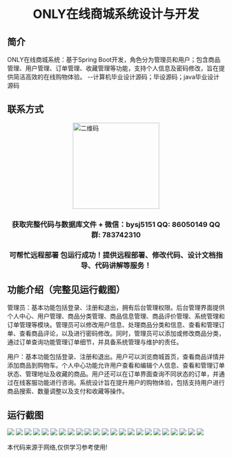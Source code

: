 <p><h1 align="center">ONLY在线商城系统设计与开发</h1></p>

## 简介
ONLY在线商城系统：基于Spring Boot开发，角色分为管理员和用户；包含商品管理、用户管理、订单管理、收藏管理等功能，支持个人信息及密码修改，旨在提供简洁高效的在线购物体验。    --计算机毕业设计源码；毕设源码；java毕业设计源码


## 联系方式
<img src="https://bs-1329754181.cos.ap-shanghai.myqcloud.com/wx.jpg" alt="二维码" style="display: block; margin: 0 auto;" width="200px">
<p><h3 align="center">获取完整代码与数据库文件 + 微信：bysj5151 QQ: 86050149 QQ群: 783742310</h3></p>
<p><h3 align="center">可帮忙远程部署 包运行成功！提供远程部署、修改代码、设计文档指导、代码讲解等服务！</h3></p>

## 功能介绍（完整见运行截图）
管理员：基本功能包括登录、注册和退出，拥有后台管理权限。后台管理界面提供个人中心、用户管理、商品分类管理、商品信息管理、商品评价管理、系统管理和订单管理等模块。管理员可以修改用户信息、处理商品分类和信息、查看和管理订单、查看商品评论，以及进行密码修改。同时，管理员可以添加或修改商品分类，通过订单查询功能管理订单细节，并具备系统管理与维护的责任。

用户：基本功能包括登录、注册和退出。用户可以浏览商城首页，查看商品详情并添加商品到购物车。个人中心功能允许用户查看和编辑个人信息、查看和管理订单状态、管理地址及收藏的商品。用户还可以在订单界面查询不同状态的订单，并通过在线客服功能进行咨询。系统设计旨在提升用户的购物体验，包括支持用户进行商品搜索、数量调整以及支付和收藏等操作。


## 运行截图
![](https://bs-1329754181.cos.ap-shanghai.myqcloud.com/spring/OnlineMallSystemDesignAndDevelopment/img/001.jpg)
![](https://bs-1329754181.cos.ap-shanghai.myqcloud.com/spring/OnlineMallSystemDesignAndDevelopment/img/002.jpg)
![](https://bs-1329754181.cos.ap-shanghai.myqcloud.com/spring/OnlineMallSystemDesignAndDevelopment/img/003.jpg)
![](https://bs-1329754181.cos.ap-shanghai.myqcloud.com/spring/OnlineMallSystemDesignAndDevelopment/img/004.jpg)
![](https://bs-1329754181.cos.ap-shanghai.myqcloud.com/spring/OnlineMallSystemDesignAndDevelopment/img/005.jpg)
![](https://bs-1329754181.cos.ap-shanghai.myqcloud.com/spring/OnlineMallSystemDesignAndDevelopment/img/006.jpg)
![](https://bs-1329754181.cos.ap-shanghai.myqcloud.com/spring/OnlineMallSystemDesignAndDevelopment/img/007.jpg)
![](https://bs-1329754181.cos.ap-shanghai.myqcloud.com/spring/OnlineMallSystemDesignAndDevelopment/img/008.jpg)
![](https://bs-1329754181.cos.ap-shanghai.myqcloud.com/spring/OnlineMallSystemDesignAndDevelopment/img/009.jpg)
![](https://bs-1329754181.cos.ap-shanghai.myqcloud.com/spring/OnlineMallSystemDesignAndDevelopment/img/010.jpg)
![](https://bs-1329754181.cos.ap-shanghai.myqcloud.com/spring/OnlineMallSystemDesignAndDevelopment/img/011.jpg)
![](https://bs-1329754181.cos.ap-shanghai.myqcloud.com/spring/OnlineMallSystemDesignAndDevelopment/img/012.jpg)
![](https://bs-1329754181.cos.ap-shanghai.myqcloud.com/spring/OnlineMallSystemDesignAndDevelopment/img/013.jpg)
![](https://bs-1329754181.cos.ap-shanghai.myqcloud.com/spring/OnlineMallSystemDesignAndDevelopment/img/014.jpg)
![](https://bs-1329754181.cos.ap-shanghai.myqcloud.com/spring/OnlineMallSystemDesignAndDevelopment/img/015.jpg)
![](https://bs-1329754181.cos.ap-shanghai.myqcloud.com/spring/OnlineMallSystemDesignAndDevelopment/img/016.jpg)
![](https://bs-1329754181.cos.ap-shanghai.myqcloud.com/spring/OnlineMallSystemDesignAndDevelopment/img/017.jpg)
![](https://bs-1329754181.cos.ap-shanghai.myqcloud.com/spring/OnlineMallSystemDesignAndDevelopment/img/018.jpg)
![](https://bs-1329754181.cos.ap-shanghai.myqcloud.com/spring/OnlineMallSystemDesignAndDevelopment/img/019.jpg)
![](https://bs-1329754181.cos.ap-shanghai.myqcloud.com/spring/OnlineMallSystemDesignAndDevelopment/img/020.jpg)
![](https://bs-1329754181.cos.ap-shanghai.myqcloud.com/spring/OnlineMallSystemDesignAndDevelopment/img/021.jpg)
![](https://bs-1329754181.cos.ap-shanghai.myqcloud.com/spring/OnlineMallSystemDesignAndDevelopment/img/022.jpg)
![](https://bs-1329754181.cos.ap-shanghai.myqcloud.com/spring/OnlineMallSystemDesignAndDevelopment/img/023.jpg)

<p>本代码来源于网络,仅供学习参考使用!</p>
